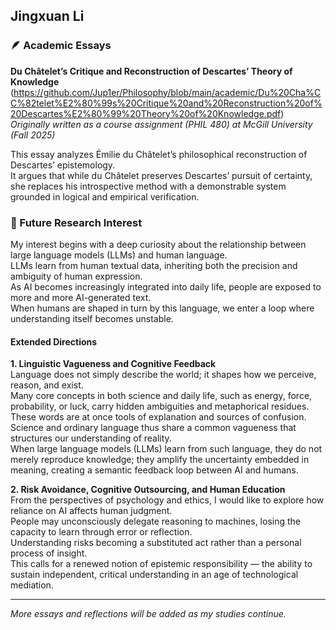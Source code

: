 ## Jingxuan Li  

### 🪶 Academic Essays

**Du Châtelet’s Critique and Reconstruction of Descartes’ Theory of Knowledge**
(https://github.com/Jup1er/Philosophy/blob/main/academic/Du%20Cha%CC%82telet%E2%80%99s%20Critique%20and%20Reconstruction%20of%20Descartes%E2%80%99%20Theory%20of%20Knowledge.pdf)  
*Originally written as a course assignment (PHIL 480) at McGill University (Fall 2025)*

This essay analyzes Émilie du Châtelet’s philosophical reconstruction of Descartes’ epistemology.  
It argues that while du Châtelet preserves Descartes’ pursuit of certainty, she replaces his introspective method with a demonstrable system grounded in logical and empirical verification.  

### 🔭 Future Research Interest

My interest begins with a deep curiosity about the relationship between large language models (LLMs) and human language.  
LLMs learn from human textual data, inheriting both the precision and ambiguity of human expression.  
As AI becomes increasingly integrated into daily life, people are exposed to more and more AI-generated text.  
When humans are shaped in turn by this language, we enter a loop where understanding itself becomes unstable.

#### Extended Directions

**1. Linguistic Vagueness and Cognitive Feedback**  
Language does not simply describe the world; it shapes how we perceive, reason, and exist.  
Many core concepts in both science and daily life, such as energy, force, probability, or luck, carry hidden ambiguities and metaphorical residues.  
These words are at once tools of explanation and sources of confusion.  
Science and ordinary language thus share a common vagueness that structures our understanding of reality.  
When large language models (LLMs) learn from such language, they do not merely reproduce knowledge; they amplify the uncertainty embedded in meaning, creating a semantic feedback loop between AI and humans.

**2. Risk Avoidance, Cognitive Outsourcing, and Human Education**  
From the perspectives of psychology and ethics, I would like to explore how reliance on AI affects human judgment.  
People may unconsciously delegate reasoning to machines, losing the capacity to learn through error or reflection.  
Understanding risks becoming a substituted act rather than a personal process of insight.  
This calls for a renewed notion of epistemic responsibility — the ability to sustain independent, critical understanding in an age of technological mediation.  

---

*More essays and reflections will be added as my studies continue.*
